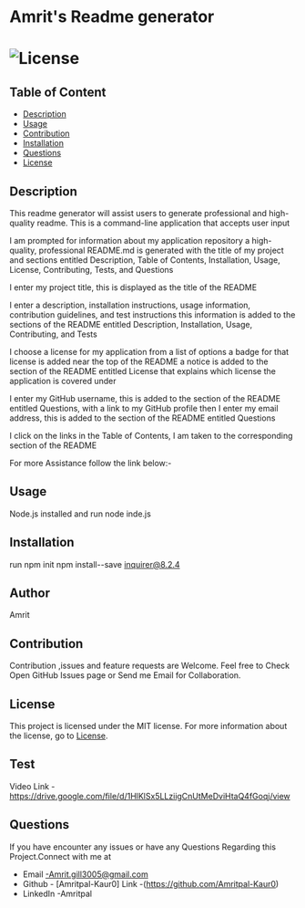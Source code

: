 # Amrit's Readme generator
# ![License](https://img.shields.io/badge/license-MIT-Orange)

## Table of Content
 - [Description](#description)
 - [Usage](#usage)
 - [Contribution](#contribution)
 - [Installation](#installation)
 - [Questions](#questions)
 - [License](#license)



## Description
  This readme generator will assist users to generate professional and high-quality readme. 
  This is a command-line application that accepts user input

 I am prompted for information about my application repository a high-quality, professional README.md is generated with the title of my project and sections entitled Description, Table of Contents, Installation, Usage, License, Contributing, Tests, and Questions

 I enter my project title, this is displayed as the title of the README

 I enter a description, installation instructions, usage information, contribution guidelines, and test instructions this information is added to the sections of the README entitled Description, Installation, Usage, Contributing, and Tests

 I choose a license for my application from a list of options a badge for that license is added near the top of the README a notice is added to the section of the README entitled License that explains which license the application is covered under

 I enter my GitHub username, this is added to the section of the README entitled Questions, with a link to my GitHub profile then I enter my email address, this is added to the section of the README entitled Questions

 I click on the links in the Table of Contents, I am taken to the corresponding section of the README
 
 For more Assistance follow the link below:-

## Usage
 Node.js installed and run  node inde.js

## Installation
  run npm init       npm install--save inquirer@8.2.4

## Author 
 Amrit

## Contribution
 Contribution ,issues and feature requests are Welcome.
 Feel free to Check Open GitHub Issues page or Send me Email for Collaboration. 

## License
  This project is licensed under the MIT license. For more information about the license, go to [License](https://choosealicense.com/licenses/mit/).


## Test
 Video Link -https://drive.google.com/file/d/1HlKlSx5LLziigCnUtMeDviHtaQ4fGoqj/view

## Questions
If you have encounter any issues or have any Questions Regarding this Project.Connect with me at
 - Email -Amrit.gill3005@gmail.com
 - Github - [Amritpal-Kaur0]      Link -(https://github.com/Amritpal-Kaur0)
 - LinkedIn -Amritpal
  
